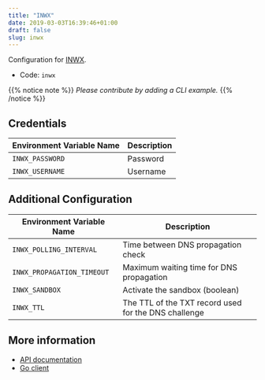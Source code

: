 ```yaml
---
title: "INWX"
date: 2019-03-03T16:39:46+01:00
draft: false
slug: inwx
---
```


<!-- THIS DOCUMENTATION IS AUTO-GENERATED. PLEASE DO NOT EDIT. -->
<!-- providers/dns/inwx/inwx.toml -->
<!-- THIS DOCUMENTATION IS AUTO-GENERATED. PLEASE DO NOT EDIT. -->
<!-- providers/dns/inwx/inwx.toml -->
<!-- THIS DOCUMENTATION IS AUTO-GENERATED. PLEASE DO NOT EDIT. -->


Configuration for [INWX](https://www.inwx.de/en).


<!--more-->

- Code: `inwx`

{{% notice note %}}
_Please contribute by adding a CLI example._
{{% /notice %}}




## Credentials

| Environment Variable Name | Description |
|-----------------------|-------------|
| `INWX_PASSWORD` | Password |
| `INWX_USERNAME` | Username |


## Additional Configuration

| Environment Variable Name | Description |
|--------------------------------|-------------|
| `INWX_POLLING_INTERVAL` | Time between DNS propagation check |
| `INWX_PROPAGATION_TIMEOUT` | Maximum waiting time for DNS propagation |
| `INWX_SANDBOX` | Activate the sandbox (boolean) |
| `INWX_TTL` | The TTL of the TXT record used for the DNS challenge |




## More information

- [API documentation](https://www.inwx.de/en/help/apidoc)
- [Go client](https://github.com/nrdcg/goinwx)

<!-- THIS DOCUMENTATION IS AUTO-GENERATED. PLEASE DO NOT EDIT. -->
<!-- providers/dns/inwx/inwx.toml -->
<!-- THIS DOCUMENTATION IS AUTO-GENERATED. PLEASE DO NOT EDIT. -->
<!-- providers/dns/inwx/inwx.toml -->
<!-- THIS DOCUMENTATION IS AUTO-GENERATED. PLEASE DO NOT EDIT. -->
